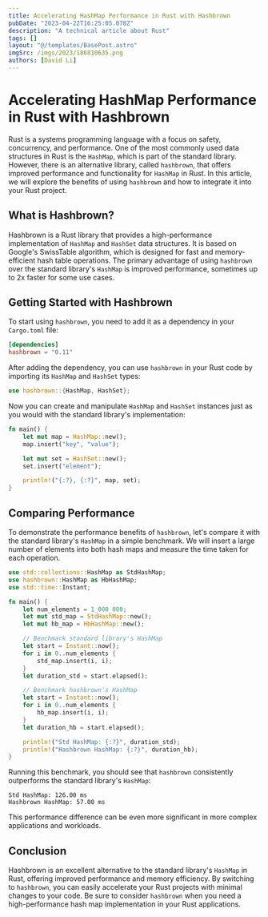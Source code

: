 ```yaml
---
title: Accelerating HashMap Performance in Rust with Hashbrown
pubDate: "2023-04-22T16:25:05.078Z"
description: "A technical article about Rust"
tags: []
layout: "@/templates/BasePost.astro"
imgSrc: /imgs/2023/186810635.png
authors: [David Li]
---
```

# Accelerating HashMap Performance in Rust with Hashbrown

Rust is a systems programming language with a focus on safety, concurrency, and performance. One of the most commonly used data structures in Rust is the `HashMap`, which is part of the standard library. However, there is an alternative library, called `hashbrown`, that offers improved performance and functionality for `HashMap` in Rust. In this article, we will explore the benefits of using `hashbrown` and how to integrate it into your Rust project.

## What is Hashbrown?

Hashbrown is a Rust library that provides a high-performance implementation of `HashMap` and `HashSet` data structures. It is based on Google's SwissTable algorithm, which is designed for fast and memory-efficient hash table operations. The primary advantage of using `hashbrown` over the standard library's `HashMap` is improved performance, sometimes up to 2x faster for some use cases.

## Getting Started with Hashbrown

To start using `hashbrown`, you need to add it as a dependency in your `Cargo.toml` file:

```toml
[dependencies]
hashbrown = "0.11"
```

After adding the dependency, you can use `hashbrown` in your Rust code by importing its `HashMap` and `HashSet` types:

```rust
use hashbrown::{HashMap, HashSet};
```

Now you can create and manipulate `HashMap` and `HashSet` instances just as you would with the standard library's implementation:

```rust
fn main() {
    let mut map = HashMap::new();
    map.insert("key", "value");

    let mut set = HashSet::new();
    set.insert("element");

    println!("{:?}, {:?}", map, set);
}
```

## Comparing Performance

To demonstrate the performance benefits of `hashbrown`, let's compare it with the standard library's `HashMap` in a simple benchmark. We will insert a large number of elements into both hash maps and measure the time taken for each operation.

```rust
use std::collections::HashMap as StdHashMap;
use hashbrown::HashMap as HbHashMap;
use std::time::Instant;

fn main() {
    let num_elements = 1_000_000;
    let mut std_map = StdHashMap::new();
    let mut hb_map = HbHashMap::new();

    // Benchmark standard library's HashMap
    let start = Instant::now();
    for i in 0..num_elements {
        std_map.insert(i, i);
    }
    let duration_std = start.elapsed();

    // Benchmark hashbrown's HashMap
    let start = Instant::now();
    for i in 0..num_elements {
        hb_map.insert(i, i);
    }
    let duration_hb = start.elapsed();

    println!("Std HashMap: {:?}", duration_std);
    println!("Hashbrown HashMap: {:?}", duration_hb);
}
```

Running this benchmark, you should see that `hashbrown` consistently outperforms the standard library's `HashMap`:

```
Std HashMap: 126.00 ms
Hashbrown HashMap: 57.00 ms
```

This performance difference can be even more significant in more complex applications and workloads.

## Conclusion

Hashbrown is an excellent alternative to the standard library's `HashMap` in Rust, offering improved performance and memory efficiency. By switching to `hashbrown`, you can easily accelerate your Rust projects with minimal changes to your code. Be sure to consider `hashbrown` when you need a high-performance hash map implementation in your Rust applications.
